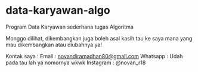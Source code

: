 # data-karyawan-algo
Program Data Karyawan sederhana tugas Algoritma

Monggo dilihat, dikembangkan juga boleh asal kasih tau ke saya mana yang mau dikembangkan atau diubahnya ya!

Kontak saya :
Email : novandiramadhan80@gmail.com
Whatsapp : Udah pada tau lah ya nomornya wkwk
Instagram : @novan_r18
